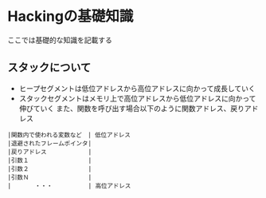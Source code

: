 # Hackingの基礎知識

ここでは基礎的な知識を記載する

## スタックについて

- ヒープセグメントは低位アドレスから高位アドレスに向かって成長していく
- スタックセグメントはメモリ上で高位アドレスから低位アドレスに向かって伸びていく
  また、関数を呼び出す場合以下のように関数アドレス、戻りアドレス

```text
|関数内で使われる変数など　| 低位アドレス
|退避されたフレームポインタ|
|戻りアドレス　　　　　　　|
|引数１　　　　　　　　　　|
|引数２　　　　　　　　　　|
|引数Ｎ　　　　　　　　　　| 
|     　・・・　　　　　　| 高位アドレス
```
